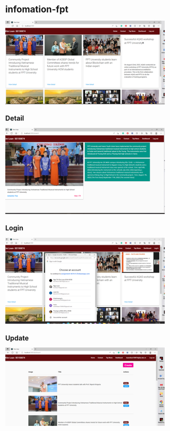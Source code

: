 # infomation-fpt
![](https://github.com/go-now146/infomation-fpt/blob/main/Picture/Screenshot_20221121_115445.png)

## Detail
![](https://github.com/go-now146/infomation-fpt/blob/main/Picture/Screenshot_20221121_115456.png)

## Login
![](https://github.com/go-now146/infomation-fpt/blob/main/Picture/Screenshot_20221121_115508.png)

## Update
![](https://github.com/go-now146/infomation-fpt/blob/main/Picture/Screenshot_20221121_115516.png)



